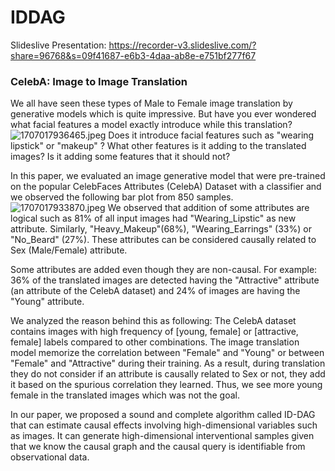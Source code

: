 # IDDAG

Slideslive Presentation: 
https://recorder-v3.slideslive.com/?share=96768&s=09f41687-e6b3-4daa-ab8e-e751bf277f67


### CelebA: Image to Image Translation
We all have seen these types of Male to Female image translation by generative models which is quite impressive. But have you ever wondered what facial features a model exactly introduce while this translation?
![1707017936465.jpeg](assets%2F1707017936465.jpeg)
Does it introduce facial features such as "wearing lipstick" or "makeup" ?
What other features is it adding to the translated images? Is it adding some
features that it should not?

In this paper, we evaluated an image generative model that were pre-trained on the popular CelebFaces Attributes (CelebA) Dataset with a classifier and we observed the following bar plot from 850 samples.
![1707017933870.jpeg](assets%2F1707017933870.jpeg)
We observed that addition of some attributes are logical such as 81% of all input images had "Wearing_Lipstic" as new attribute. Similarly, "Heavy_Makeup"(68%), "Wearing_Earrings" (33%) or "No_Beard" (27%). These attributes can be considered causally related to Sex (Male/Female) attribute.

Some attributes are added even though they are non-causal. For example: 36% of the translated images are detected having the "Attractive" attribute (an attribute of the CelebA dataset) and 24% of images are having the "Young" attribute.

We analyzed the reason behind this as following:
The CelebA dataset contains images with high frequency of [young, female] or [attractive, female] labels compared to other combinations. The image translation model memorize the correlation between "Female" and "Young" or between "Female" and "Attractive" during their training. As a result, during translation they do not consider if an attribute is causally related to Sex or not,
they add it based on the spurious correlation they learned. Thus, we see more young female in the translated images which was not the goal.

In our paper, we proposed a sound and complete algorithm called ID-DAG that can estimate causal effects involving high-dimensional variables such as images. It can generate high-dimensional interventional samples given that we know the causal graph and the causal query is identifiable from observational data. 

